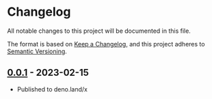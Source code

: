 # Changelog

All notable changes to this project will be documented in this file.

The format is based on [Keep a Changelog](https://keepachangelog.com/en/1.0.0/),
and this project adheres to [Semantic Versioning](https://semver.org/spec/v2.0.0.html).

## [0.0.1] - 2023-02-15

- Published to deno.land/x

[0.0.1]: https://github.com/denizdogan/safe/releases/tag/v0.0.1
